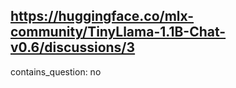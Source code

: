 ## https://huggingface.co/mlx-community/TinyLlama-1.1B-Chat-v0.6/discussions/3

contains_question: no